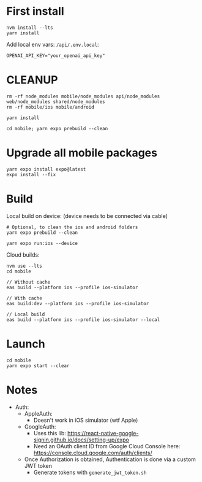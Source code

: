 # First install

```
nvm install --lts
yarn install
```

Add local env vars:
`/api/.env.local`:

```
OPENAI_API_KEY="your_openai_api_key"
```

# CLEANUP

```
rm -rf node_modules mobile/node_modules api/node_modules web/node_modules shared/node_modules
rm -rf mobile/ios mobile/android

yarn install

cd mobile; yarn expo prebuild --clean
```

# Upgrade all mobile packages

```
yarn expo install expo@latest
expo install --fix
```

# Build

Local build on device: (device needs to be connected via cable)

```
# Optional, to clean the ios and android folders
yarn expo prebuild --clean

yarn expo run:ios --device
```

Cloud builds:

```
nvm use --lts
cd mobile

// Without cache
eas build --platform ios --profile ios-simulator

// With cache
eas build:dev --platform ios --profile ios-simulator

// Local build
eas build --platform ios --profile ios-simulator --local
```

# Launch

```
cd mobile
yarn expo start --clear
```

# Notes

- Auth:
  - AppleAuth:
    - Doesn't work in iOS simulator (wtf Apple)
  - GoogleAuth:
    - Uses this lib: https://react-native-google-signin.github.io/docs/setting-up/expo
    - Need an OAuth client ID from Google Cloud Console here: https://console.cloud.google.com/auth/clients/
  - Once Authorization is obtained, Authentication is done via a custom JWT token
    - Generate tokens with `generate_jwt_token.sh`
